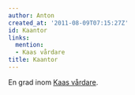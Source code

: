 ```yaml
---
author: Anton
created_at: '2011-08-09T07:15:27Z'
id: Kaantor
links:
  mention:
  - Kaas vårdare
title: Kaantor
---
```


En grad inom [Kaas vårdare].

  [Kaas vårdare]: Kaas_vårdare
